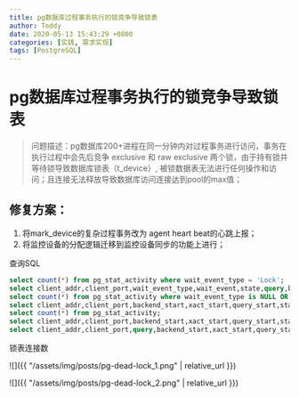 ```yaml
---
title: pg数据库过程事务执行的锁竞争导致锁表
author: Teddy
date: 2020-05-13 15:43:29 +0800
categories: [实践, 需求实现]
tags: [PostgreSQL]
---
```


# pg数据库过程事务执行的锁竞争导致锁表



> 问题描述：pg数据库200+进程在同一分钟内对过程事务进行访问，事务在执行过程中会先后竞争 exclusive 和 raw exclusive 两个锁，由于持有锁并等待锁导致数据库锁表（t_device）, 被锁数据表无法进行任何操作和访问；且连接无法释放导致数据库访问连接达到pool的max值；



## 修复方案：

1.	将mark_device的复杂过程事务改为 agent heart beat的心跳上报；
2.	将监控设备的分配逻辑迁移到监控设备同步的功能上进行；

查询SQL

```sql
select count(*) from pg_stat_activity where wait_event_type = 'Lock';
select client_addr,client_port,wait_event_type,wait_event,state,query,backend_start,xact_start,query_start,state_change from pg_stat_activity where wait_event_type = 'Lock';
select count(*) from pg_stat_activity where wait_event_type is NULL OR wait_event_type = 'Lock';
select client_addr,client_port,backend_start,xact_start,query_start,state_change,wait_event_type,wait_event,state,query from pg_stat_activity where wait_event_type is NULL OR wait_event_type = 'Lock';
select count(*) from pg_stat_activity;
select client_addr,client_port,backend_start,xact_start,query_start,state_change,wait_event_type,wait_event,state,query from pg_stat_activity;
select client_addr,client_port,query,backend_start,xact_start,query_start,state_change,wait_event_type,wait_event,state from pg_stat_activity WHERE query NOT LIKE '%mark_device%';
```




锁表连接数

![]({{ "/assets/img/posts/pg-dead-lock_1.png" | relative_url }})

![]({{ "/assets/img/posts/pg-dead-lock_2.png" | relative_url }})
